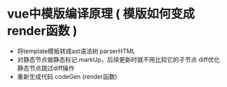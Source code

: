 
# vue中模版编译原理 ( 模版如何变成render函数 ) 

 - 将template模板转成ast语法树 parserHTML
 - 对静态节点做静态标记 markUp，后续更新时就不用比较它的子节点
   diff优化 静态节点跳过diff操作
 - 重新生成代码 codeGen (render函数)  